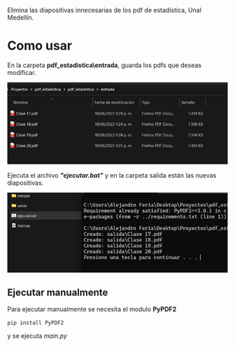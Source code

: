 
Elimina las diapositivas innecesarias de los pdf de estadística, Unal Medellín.

# Como usar

En la carpeta **pdf_estadistica\entrada**, guarda los pdfs que deseas modificar.

<img  src="imgs/img1.png">

Ejecuta el archivo ***"ejecutar.bat"*** y en la carpeta salida están las nuevas diapositivas.

<img  src="imgs/img2.png">

  

## Ejecutar manualmente

Para ejecutar manualmente se necesita el modulo **PyPDF2**

    pip install PyPDF2

y se ejecuta *main.py*
